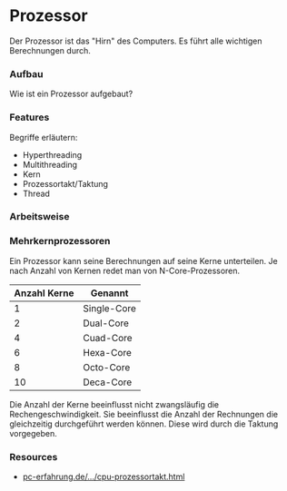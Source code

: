 # Prozessor

Der Prozessor ist das "Hirn" des Computers. Es führt alle wichtigen Berechnungen durch.

### Aufbau

Wie ist ein Prozessor aufgebaut?

### Features

Begriffe erläutern:
* Hyperthreading
* Multithreading
* Kern 
* Prozessortakt/Taktung
* Thread

### Arbeitsweise

### Mehrkernprozessoren

Ein Prozessor kann seine Berechnungen auf seine Kerne unterteilen. Je nach Anzahl von Kernen
redet man von N-Core-Prozessoren.

Anzahl Kerne | Genannt 
--- | ---
1 | Single-Core
2 | Dual-Core
4 | Cuad-Core
6 | Hexa-Core
8 | Octo-Core
10 | Deca-Core

Die Anzahl der Kerne beeinflusst nicht zwangsläufig die Rechengeschwindigkeit. Sie beeinflusst
die Anzahl der Rechnungen die gleichzeitig durchgeführt werden können. Diese wird durch die
Taktung vorgegeben.

### Resources

* [pc-erfahrung.de/.../cpu-prozessortakt.html](http://www.pc-erfahrung.de/hardware/prozessor/cpu-prozessortakt.html)